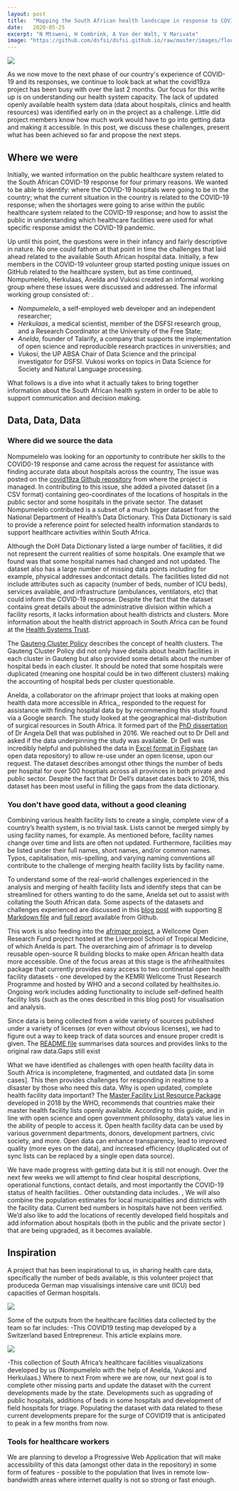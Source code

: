```yaml
---
layout: post
title:  "Mapping the South African health landscape in response to COVID-19"
date:   2020-05-25
excerpt: "N Mtsweni, H Combrink, A Van der Walt, V Marivate"
image: "https://github.com/dsfsi/dsfsi.github.io/raw/master/images/flourish.png"
---
```


![](https://github.com/dsfsi/dsfsi.github.io/raw/master/images/flourish.png)

As we now move to the next phase of our country's experience of COVID-19 and its responses, we continue to look back at what the covid19za project has been busy with over the last 2 months. Our focus for this write up is on understanding our health system capacity. The lack of updated openly available health system data (data about hospitals, clinics and health resources) was identified early on in the project as a challenge. Little did project members know how much work would have to go into getting data and making it accessible. In this post, we discuss these challenges, present what has been achieved so far and propose the next steps. 

## Where we were
Initially, we wanted information on the public healthcare system related to the South African COVID-19 response for four primary reasons. We wanted to be able to identify: 
where the COVID-19 hospitals were going to be in the country; 
what the current situation in the country is related to the COVID-19 response;
when the shortages were going to arise within the public healthcare system related to the COVID-19 response; and 
how to assist the public in understanding which healthcare facilities were used for what specific response amidst the COVID-19 pandemic.

Up until this point, the questions were in their infancy and fairly descriptive in nature. No one could fathom at that point in time the challenges that laid ahead related to the available South African hospital data. Initially, a few members in the COVID-19 volunteer group started posting unique issues on GitHub related to the healthcare system, but as time continued, Nompumelelo, Herkulaas, Anelda and Vukosi created an informal working group where these issues were discussed and addressed. The informal working group consisted of: .

* *Nompumelelo*,  a self-employed web developer and an independent researcher;
* *Herkulaas*, a medical scientist, member of the DSFSI research group, and a Research Coordinator at the University of the Free State;
* *Anelda*,  founder of Talarify, a company that supports the implementation of open science and reproducible research practices in universities; and
* *Vukosi*, the UP ABSA Chair of Data Science and the principal investigator for DSFSI. Vukosi works on topics in Data Science for Society and Natural Language processing. 

What follows is a dive into what it actually takes to bring together information about the South African health system in order to be able to support communication and decision making. 

## Data, Data, Data

### Where did we source the data

Nompumelelo was looking for an opportunity to contribute her skills to the COVID0-19 response and came across the request for  assistance with finding accurate data about hospitals across the country, The issue was posted on the [covid19za  Github repository](https://github.com/dsfsi/covid19za) from where the project is managed. In contributing to this issue,  she added a pivoted dataset (in a CSV format) containing geo-coordinates of the locations of hospitals in the public sector and some hospitals in the private sector. The dataset Nompumelelo contributed is a subset of a much bigger dataset from the National Department of Health’s Data Dictionary. This Data Dictionary is said to provide a reference point for selected health information standards to support healthcare activities within South Africa. 

Although the DoH Data Dictionary listed a large number of facilities, it did not represent the current realities of some hospitals. One example that we found was that some hospital names had changed and not updated. The dataset also has a large number of missing data points including for example, physical addresses andcontact details. The facilities listed did not include attributes such as capacity (number of beds, number of ICU beds), services available, and infrastructure (ambulances, ventilators, etc) that could inform the COVID-19 response. Despite the fact that the dataset contains great details about the administrative division within which a facility resorts, it lacks information about health districts and clusters. More information about the health district approach in South Africa can be found at the [Health Systems Trust](https://www.hst.org.za/publications/HST%20Publications/lg_dhs.pdf). 

The [Gauteng Cluster Policy](https://drive.google.com/file/d/1AhafV1DoTGwNRIx26J12_ICh-3vSVnyt/view) describes the concept of health clusters. The Gauteng Cluster Policy did not only have details about health facilities in each cluster in Gauteng but also provided some details about the number of hospital beds in each cluster. It should be noted that some hospitals were duplicated (meaning one hospital could be in two different clusters) making the accounting of hospital beds per cluster questionable.  

Anelda, a collaborator on the afrimapr project that looks at making open health data more accessible in Africa,, responded to the request for assistance with finding hospital data by by recommending this study found via a Google search. The study looked at the geographical mal-distribution of surgical resources in South Africa. It formed part of the [PhD dissertation](https://open.uct.ac.za/handle/11427/22796) of Dr Angela Dell that was published in 2016. We reached out to Dr Dell and asked if the data underpinning the study was available. Dr Dell was incredibly helpful and published the data in [Excel format in Figshare](https://figshare.com/articles/SURGICAL_RSurgical%20resources%20in%20South%20Africa%20according%20to%20province%20(2016)ESOURCES_latestmarch2016_xlsx/12066711) (an open data repository) to allow re-use under an open license, upon our request. The dataset describes amongst other things the number of beds per hospital for over 500 hosptials across all provinces in both private and public sector. Despite the fact that Dr Dell’s dataset dates back to 2016, this dataset has been most useful in filling the gaps from the data dictionary.

### You don't have good data, without a good cleaning
Combining various health facility lists to create a single, complete view of a country’s health system, is no trivial task. Lists cannot be merged simply by using facility names, for example. As mentioned before, facility names change over time and lists are often not updated. Furthermore, facilities may be listed under their full names, short names, and/or common names. Typos, capitalisation, mis-spelling, and varying naming conventions all contribute to the challenge of merging health facility lists by facility name.

To understand some of the real-world challenges experienced in the analysis and merging of health facility lists and identify steps that can be streamlined for others wanting to do the same, Anelda set out to assist with collating the South African data. Some aspects of the datasets and challenges experienced are discussed in this [blog post](http://www.afrimapr.org/blog/2020/merging-health-facility-lists-part1/) with supporting [R Markdown file](https://github.com/anelda/merge_open_hospital_data/blob/master/reports/merge_open_hospital_data_part1.Rmd) and [full report](https://htmlpreview.github.io/?https://github.com/anelda/merge_open_hospital_data/blob/master/reports/merge_open_hospital_data_part1.html) available from Github. 

This work is also feeding into the [afrimapr project](http://afrimapr.org), a Wellcome Open Research Fund project hosted at the Liverpool School of Tropical Medicine, of which Anelda is part. The overarching aim of afrimapr is to develop reusable open-source R building blocks to make open African health data more accessible. One of the focus areas at this stage is the afrihealthsites package that currently provides easy access to two continental open health facility datasets - one developed by the KEMRI Wellcome Trust Research Programme and hosted by WHO and a second collated by healthsites.io. Ongoing work includes adding functionality to include self-defined health facility lists (such as the ones described in this blog post) for visualisation and analysis. 

Since data is being collected from a wide variety of sources published under a variety of licenses (or even without obvious licenses), we had to figure out a way to keep track of data sources and ensure proper credit is given. The [README file](https://github.com/dsfsi/covid19za/blob/master/data/README_hospital_data.md) summarises data sources and provides links to the original raw data.Gaps still exist

What we have identified as challenges with open health facility data in South Africa is incompletene, fragmented, and outdated data [in some cases]. This then provides challenges for responding in realtime to a disaster by those who need this data.  Why is open updated, complete health facility data important? The [Master Facility List Resource Package](https://www.who.int/healthinfo/MFL_Resource_Package_Jan2018.pdf?ua=1) developed in 2018 by the WHO, recommends that countries make their master health facility lists openly available. According to this guide, and in line with open science and open government philosophy, data’s value lies in the ability of people to access it. Open health facility data can be used by various government departments, donors, development partners, civic society, and more. Open data can enhance transparency, lead to improved quality (more eyes on the data), and increased efficiency (duplicated out of sync lists can be replaced by a single open data source).

We have made progress with getting data but it is still not enough. Over the next few weeks we will attempt to find clear hospital descriptions, operational functions, contact details, and most importantly the COVID-19 status of health facilities.. Other outstanding data includes. , We will also combine the population estimates for local municipalities and districts with the facility data. Current bed numbers in hospitals have not been  verified. We’d also like to add the locations of recently developed field hospitals  and add information about hospitals (both in the public and the private sector ) that are being upgraded, as it becomes available.

## Inspiration

A project that has been inspirational to us, in sharing health care data,  specifically the number of beds available,  is this volunteer project that produceda  German map visualisings intensive care unit (ICU) bed capacities of German hospitals. 

![](https://github.com/dsfsi/dsfsi.github.io/raw/master/images/germanicu.png)

Some of the outputs from the healthcare facilities data collected by the team so far includes:
-This COVID19 testing map developed by a Switzerland based Entrepreneur. This article explains more.

![](https://github.com/dsfsi/dsfsi.github.io/raw/master/images/testingmap.png)

-This collection of South Africa’s healthcare facilities visualizations developed by us   (Nompumelelo with the help of Anelda, Vukosi and Herkulaas.)
Where to next
From where we are now, our next goal is to complete other missing parts and update the dataset with the current developments made by the state. Developments such as upgrading of public hospitals, additions of beds in some hospitals and development of field hospitals for triage. Populating the dataset with data related to these current developments prepare for the surge of  COVID19 that is anticipated to peak in a few months from now.

### Tools for healthcare workers

We are planning to develop a Progressive Web Application that will make accessibility of this data (amongst other data in the repository) in some form of features - possible to the population that lives in remote low-bandwidth areas where internet quality is not so strong or fast enough.
